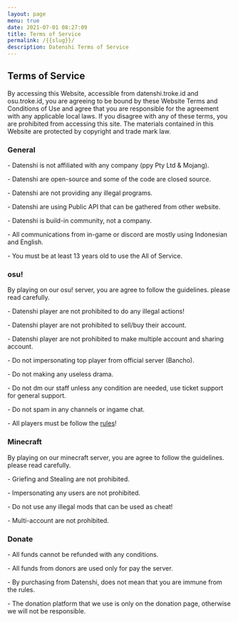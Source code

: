 ```yaml
---
layout: page
menu: true
date: 2021-07-01 08:27:09
title: Terms of Service
permalink: /{{slug}}/
description: Datenshi Terms of Service
---
```

## Terms of Service

By accessing this Website, accessible from datenshi.troke.id and osu.troke.id, you are agreeing to be bound by these Website Terms and Conditions of Use and agree that you are responsible for the agreement with any applicable local laws. If you disagree with any of these terms, you are prohibited from accessing this site. The materials contained in this Website are protected by copyright and trade mark law.

### General

\- Datenshi is not affiliated with any company (ppy Pty Ltd & Mojang).

\- Datenshi are open-source and some of the code are closed source.

\- Datenshi are not providing any illegal programs.

\- Datenshi are using Public API that can be gathered from other website.

\- Datenshi is build-in community, not a company.

\- All communications from in-game or discord are mostly using Indonesian and English.

\- You must be at least 13 years old to use the All of Service.

### osu!

By playing on our osu! server, you are agree to follow the guidelines. please read carefully.

\- Datenshi player are not prohibited to do any illegal actions!

\- Datenshi player are not prohibited to sell/buy their account.

\- Datenshi player are not prohibited to make multiple account and sharing account.

\- Do not impersonating top player from official server (Bancho).

\- Do not making any useless drama.

\- Do not dm our staff unless any condition are needed, use ticket support for general support.

\- Do not spam in any channels or ingame chat.

\- All players must be follow the [rules](https://osu.troke.id/doc/rules)!

### Minecraft

By playing on our minecraft server, you are agree to follow the guidelines. please read carefully.

\- Griefing and Stealing are not prohibited.

\- Impersonating any users are not prohibited.

\- Do not use any illegal mods that can be used as cheat!

\- Multi-account are not prohibited.

### Donate

\- All funds cannot be refunded with any conditions.

\- All funds from donors are used only for pay the server.

\- By purchasing from Datenshi, does not mean that you are immune from the rules.

\- The donation platform that we use is only on the donation page, otherwise we will not be responsible.